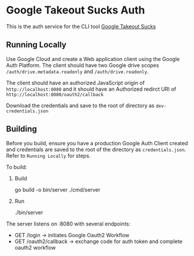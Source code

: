 # Google Takeout Sucks Auth

This is the auth service for the CLI tool [Google Takeout Sucks](https://github.com/Fallenstedt/google-takeout-sucks)

## Running Locally

Use Google Cloud and create a Web application client using the Google Auth Platform. The client should have two Google drive scopes `/auth/drive.metadata.readonly` and `/auth/drive.readonly`.

The client should have an authorized JavaScript origin of `http://localhost:8080` and it should have an Authorized redirct URI of `http://localhost:8080/oauth2/callback`

Download the credentials and save to the root of directory as `dev-credentials.json`

## Building

Before you build, ensure you have a production Google Auth Client created and credentials are saved to the root of the directory as `credentials.json`. Refer to `Running Locally` for steps.

To build:

1. Build

   go build -o bin/server ./cmd/server

2. Run

   ./bin/server

The server listens on :8080 with several endpoints:

- GET /login -> initiates Google Oauth2 Workflow
- GET /oauth2/callback -> exchange code for auth token and complete oauth2 workflow

